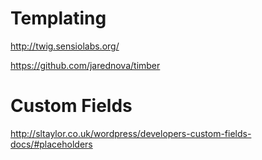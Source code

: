 # Templating
http://twig.sensiolabs.org/

https://github.com/jarednova/timber



# Custom Fields
http://sltaylor.co.uk/wordpress/developers-custom-fields-docs/#placeholders
